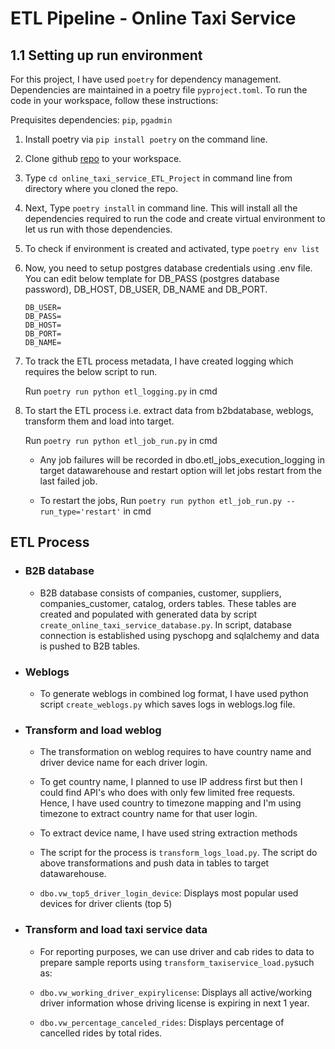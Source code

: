 # ETL Pipeline - Online Taxi Service
## 1.1 Setting up run environment

For this project, I have used `poetry` for dependency management. Dependencies are maintained in a poetry file `pyproject.toml`. To run the code in your workspace, follow these instructions:

Prequisites dependencies: `pip`, `pgadmin`

1. Install poetry via `pip install poetry` on the command line.

2. Clone github [repo](https://github.com/karanpreetkaur/online_taxi_service_ETL_Project) to your workspace.

3. Type `cd online_taxi_service_ETL_Project` in command line from directory where you cloned the repo.

4. Next, Type `poetry install` in command line. This will install all the dependencies required to run the code and create virtual environment to let us run with those dependencies.

5. To check if environment is created and activated, type `poetry env list`

6. Now, you need to setup postgres database credentials using .env file. You can edit below template for DB_PASS (postgres database password), DB_HOST, DB_USER, DB_NAME and DB_PORT.

    ```
    DB_USER=
    DB_PASS=
    DB_HOST=
    DB_PORT=
    DB_NAME=
    ```

7. To track the ETL process metadata, I have created logging which requires the below script to run.

   Run `poetry run python etl_logging.py` in cmd

8. To start the ETL process i.e. extract data from b2bdatabase, weblogs, transform them and load into target.

   Run `poetry run python etl_job_run.py` in cmd

   - Any job failures will be recorded in dbo.etl_jobs_execution_logging in target datawarehouse and restart option will let jobs restart from the last failed job.

   - To restart the jobs, Run `poetry run python etl_job_run.py --run_type='restart'` in cmd

## ETL Process
- ### B2B database
  - B2B database consists of companies, customer, suppliers, companies_customer, catalog, orders tables. These tables are created and populated with generated data by script `create_online_taxi_service_database.py`. In script, database connection is established using pyschopg and sqlalchemy and data is pushed to B2B tables.

- ### Weblogs
  - To generate weblogs in combined log format, I have used python script `create_weblogs.py` which saves logs in weblogs.log file.

- ### Transform and load weblog
  - The transformation on weblog requires to have country name and driver device name for each driver login.  
  - To get country name, I planned to use IP address first but then I could find API's who does with only few limited free requests. Hence, I have used country to timezone mapping and I'm using timezone to extract country name for that user login.
  - To extract device name, I have used string extraction methods
  - The script for the process is `transform_logs_load.py`. The script do above transformations and push data in tables to target datawarehouse.

  - `dbo.vw_top5_driver_login_device`: Displays most popular used devices for driver clients (top 5)


- ### Transform and load taxi service data
  - For reporting purposes, we can use driver and cab rides to data to prepare sample reports using `transform_taxiservice_load.py`such as:

  - `dbo.vw_working_driver_expirylicense`: Displays all active/working driver information whose driving license is expiring in next 1 year.
  - `dbo.vw_percentage_canceled_rides`: Displays percentage of cancelled rides by total rides.